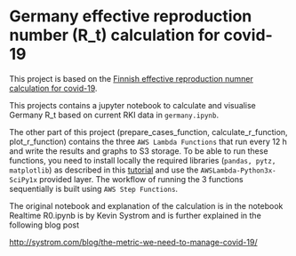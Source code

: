 # Germany effective reproduction number (R_t) calculation for covid-19

This project is based on the [Finnish effective reproduction numner calculation for covid-19](https://github.com/futurice/covid-19-R_t-estimating).

This projects contains a jupyter notebook to calculate and visualise Germany R_t based on current RKI data in `germany.ipynb`.

The other part of this project (prepare_cases_function, calculate_r_function, plot_r_function) contains the three `AWS Lambda Functions` that run every 12 h and write the results and graphs to S3 storage. To be able to run these functions, you need to install locally the required libraries (`pandas, pytz, matplotlib`) as described in this [tutorial](https://medium.com/@korniichuk/lambda-with-pandas-fd81aa2ff25e) and use the `AWSLambda-Python3x-SciPy1x` provided layer. The workflow of running the 3 functions sequentially is built using `AWS Step Functions`. 

The original notebook and explanation of the calculation is in the notebook Realtime R0.ipynb is by Kevin Systrom and is further explained in the following blog post

http://systrom.com/blog/the-metric-we-need-to-manage-covid-19/